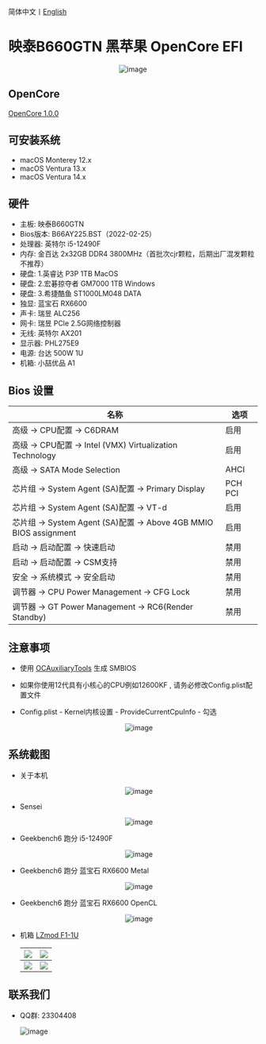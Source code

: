 简体中文丨[English](README.md)

# 映泰B660GTN  黑苹果 OpenCore EFI

<div align="center">

![image](ScreenShot/Motherboard/Motherboard.CH.png)

</div>

## OpenCore

[OpenCore 1.0.0](https://github.com/acidanthera/OpenCorePkg)

## 可安装系统

- macOS Monterey 12.x
- macOS Ventura 13.x
- macOS Ventura 14.x

## 硬件

- 主板: 映泰B660GTN
- Bios版本: B66AY225.BST（2022-02-25）
- 处理器: 英特尔 i5-12490F
- 内存: 金百达 2x32GB DDR4 3800MHz（首批次cjr颗粒，后期出厂混发颗粒不推荐）
- 硬盘: 1.英睿达 P3P 1TB MacOS
- 硬盘: 2.宏碁掠夺者 GM7000 1TB Windows
- 硬盘: 3.希捷酷鱼 ST1000LM048 DATA
- 独显: 蓝宝石 RX6600
- 声卡: 瑞昱 ALC256
- 网卡: 瑞昱 PCle 2.5G网络控制器
- 无线: 英特尔 AX201
- 显示器: PHL275E9
- 电源: 台达 500W 1U
- 机箱: 小喆优品 A1

## Bios 设置

| 名称                                                          | 选项      |
|-------------------------------------------------------------|---------|
| 高级 → CPU配置 → C6DRAM                                         | 启用      |
| 高级 → CPU配置 →  Intel (VMX) Virtualization Technology         | 启用      |
| 高级 → SATA Mode Selection                                    | AHCI    |
| 芯片组 → System Agent (SA)配置 → Primary Display                 | PCH PCI |
| 芯片组 → System Agent (SA)配置 →  VT-d                           | 启用      |
| 芯片组 → System Agent (SA)配置 →  Above 4GB MMIO BIOS assignment | 启用      |
| 启动 → 启动配置 → 快速启动                                            | 禁用      |
| 启动 → 启动配置 → CSM支持                                           | 禁用      |
| 安全 → 系统模式 → 安全启动                                            | 禁用      |
| 调节器 → CPU Power Management → CFG Lock                       | 禁用      |
| 调节器 → GT Power Management → RC6(Render Standby)             | 禁用      |

## 注意事项

- 使用 [OCAuxiliaryTools](https://github.com/ic005k/OCAuxiliaryTools) 生成 SMBIOS

- 如果你使用12代具有小核心的CPU例如12600KF , 请务必修改Config.plist配置文件

- Config.plist - Kernel内核设置 - ProvideCurrentCpuInfo - 勾选

   <div align="center">

  ![image](ScreenShot/config.webp)

   </div>

## 系统截图

- 关于本机

    <div align="center">

  ![image](ScreenShot/Mac_Version.webp)

    </div>

- Sensei

    <div align="center">

  ![image](ScreenShot/Sensei.webp)

    </div>

- Geekbench6 跑分 i5-12490F

    <div align="center">

  ![image](ScreenShot/Geekbench/CPU.webp)

    </div>

- Geekbench6 跑分 蓝宝石 RX6600 Metal

    <div align="center">

  ![image](ScreenShot/Geekbench/GPU_Metal.webp)

    </div>

- Geekbench6 跑分 蓝宝石 RX6600 OpenCL

    <div align="center">

  ![image](ScreenShot/Geekbench/GPU_OpenCL.webp)

    </div>

- 机箱 [LZmod F1-1U](https://caseend.com/data/lzmod-studio/lzmod-f1-1u)

  | ![](/ScreenShot/Case/1.webp) | ![](/ScreenShot/Case/2.webp) |
  |------------------------------|------------------------------|
  | ![](/ScreenShot/Case/4.webp) | ![](/ScreenShot/Case/3.webp) |

## 联系我们

- QQ群: 23304408

  ![image](ScreenShot/QRCode.png)


